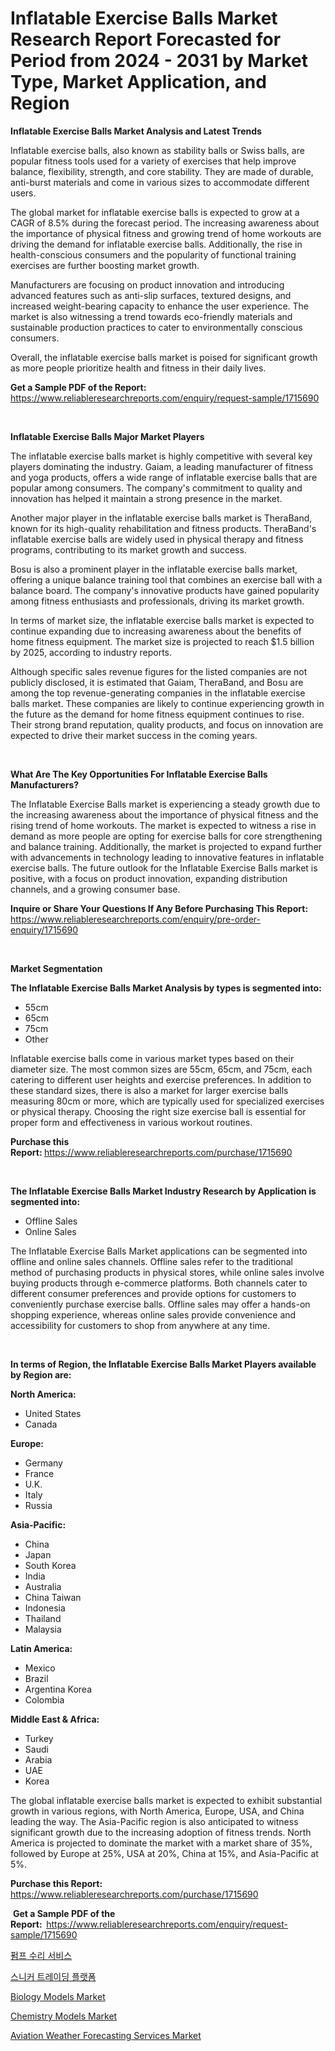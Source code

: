 <p><h1>Inflatable Exercise Balls Market Research Report Forecasted for Period from 2024 -  2031 by Market Type, Market Application, and Region</h1></p><p><strong>Inflatable Exercise Balls Market Analysis and Latest Trends</strong></p>
<p><p>Inflatable exercise balls, also known as stability balls or Swiss balls, are popular fitness tools used for a variety of exercises that help improve balance, flexibility, strength, and core stability. They are made of durable, anti-burst materials and come in various sizes to accommodate different users.</p><p>The global market for inflatable exercise balls is expected to grow at a CAGR of 8.5% during the forecast period. The increasing awareness about the importance of physical fitness and growing trend of home workouts are driving the demand for inflatable exercise balls. Additionally, the rise in health-conscious consumers and the popularity of functional training exercises are further boosting market growth.</p><p>Manufacturers are focusing on product innovation and introducing advanced features such as anti-slip surfaces, textured designs, and increased weight-bearing capacity to enhance the user experience. The market is also witnessing a trend towards eco-friendly materials and sustainable production practices to cater to environmentally conscious consumers.</p><p>Overall, the inflatable exercise balls market is poised for significant growth as more people prioritize health and fitness in their daily lives.</p></p>
<p><strong>Get a Sample PDF of the Report:&nbsp;</strong> <a href="https://www.reliableresearchreports.com/enquiry/request-sample/1715690">https://www.reliableresearchreports.com/enquiry/request-sample/1715690</a></p>
<p>&nbsp;</p>
<p><strong>Inflatable Exercise Balls Major Market Players</strong></p>
<p><p>The inflatable exercise balls market is highly competitive with several key players dominating the industry. Gaiam, a leading manufacturer of fitness and yoga products, offers a wide range of inflatable exercise balls that are popular among consumers. The company's commitment to quality and innovation has helped it maintain a strong presence in the market.</p><p>Another major player in the inflatable exercise balls market is TheraBand, known for its high-quality rehabilitation and fitness products. TheraBand's inflatable exercise balls are widely used in physical therapy and fitness programs, contributing to its market growth and success.</p><p>Bosu is also a prominent player in the inflatable exercise balls market, offering a unique balance training tool that combines an exercise ball with a balance board. The company's innovative products have gained popularity among fitness enthusiasts and professionals, driving its market growth.</p><p>In terms of market size, the inflatable exercise balls market is expected to continue expanding due to increasing awareness about the benefits of home fitness equipment. The market size is projected to reach $1.5 billion by 2025, according to industry reports.</p><p>Although specific sales revenue figures for the listed companies are not publicly disclosed, it is estimated that Gaiam, TheraBand, and Bosu are among the top revenue-generating companies in the inflatable exercise balls market. These companies are likely to continue experiencing growth in the future as the demand for home fitness equipment continues to rise. Their strong brand reputation, quality products, and focus on innovation are expected to drive their market success in the coming years.</p></p>
<p>&nbsp;</p>
<p><strong>What Are The Key Opportunities For Inflatable Exercise Balls Manufacturers?</strong></p>
<p><p>The Inflatable Exercise Balls market is experiencing a steady growth due to the increasing awareness about the importance of physical fitness and the rising trend of home workouts. The market is expected to witness a rise in demand as more people are opting for exercise balls for core strengthening and balance training. Additionally, the market is projected to expand further with advancements in technology leading to innovative features in inflatable exercise balls. The future outlook for the Inflatable Exercise Balls market is positive, with a focus on product innovation, expanding distribution channels, and a growing consumer base.</p></p>
<p><strong>Inquire or Share Your Questions If Any Before Purchasing This Report:</strong> <a href="https://www.reliableresearchreports.com/enquiry/pre-order-enquiry/1715690">https://www.reliableresearchreports.com/enquiry/pre-order-enquiry/1715690</a></p>
<p>&nbsp;</p>
<p><strong>Market Segmentation</strong></p>
<p><strong>The Inflatable Exercise Balls Market Analysis by types is segmented into:</strong></p>
<p><ul><li>55cm</li><li>65cm</li><li>75cm</li><li>Other</li></ul></p>
<p><p>Inflatable exercise balls come in various market types based on their diameter size. The most common sizes are 55cm, 65cm, and 75cm, each catering to different user heights and exercise preferences. In addition to these standard sizes, there is also a market for larger exercise balls measuring 80cm or more, which are typically used for specialized exercises or physical therapy. Choosing the right size exercise ball is essential for proper form and effectiveness in various workout routines.</p></p>
<p><strong>Purchase this Report:&nbsp;</strong><a href="https://www.reliableresearchreports.com/purchase/1715690">https://www.reliableresearchreports.com/purchase/1715690</a></p>
<p>&nbsp;</p>
<p><strong>The Inflatable Exercise Balls Market Industry Research by Application is segmented into:</strong></p>
<p><ul><li>Offline Sales</li><li>Online Sales</li></ul></p>
<p><p>The Inflatable Exercise Balls Market applications can be segmented into offline and online sales channels. Offline sales refer to the traditional method of purchasing products in physical stores, while online sales involve buying products through e-commerce platforms. Both channels cater to different consumer preferences and provide options for customers to conveniently purchase exercise balls. Offline sales may offer a hands-on shopping experience, whereas online sales provide convenience and accessibility for customers to shop from anywhere at any time.</p></p>
<p>&nbsp;</p>
<p><strong>In terms of Region, the Inflatable Exercise Balls Market Players available by Region are:</strong></p>
<p>
    <p> <strong> North America: </strong>
        <ul>
            <li>United States</li>
            <li>Canada</li>
        </ul>
        </p> 
    <p> <strong> Europe: </strong>
        <ul>
            <li>Germany</li>
            <li>France</li>
            <li>U.K.</li>
            <li>Italy</li>
            <li>Russia</li>
        </ul>
        </p> 
    <p> <strong> Asia-Pacific: </strong>
        <ul>
            <li>China</li>
            <li>Japan</li>
            <li>South Korea</li>
            <li>India</li>
            <li>Australia</li>
            <li>China Taiwan</li>
            <li>Indonesia</li>
            <li>Thailand</li>
            <li>Malaysia</li>
        </ul>
        </p> 
    <p> <strong> Latin America: </strong>
        <ul>
            <li>Mexico</li>
            <li>Brazil</li>
            <li>Argentina Korea</li>
            <li>Colombia</li>
        </ul>
        </p> 
    <p> <strong> Middle East & Africa: </strong>
        <ul>
            <li>Turkey</li>
            <li>Saudi</li>
            <li>Arabia</li>
            <li>UAE</li>
            <li>Korea</li>
        </ul>
    </p>
    </p>
<p><p>The global inflatable exercise balls market is expected to exhibit substantial growth in various regions, with North America, Europe, USA, and China leading the way. The Asia-Pacific region is also anticipated to witness significant growth due to the increasing adoption of fitness trends. North America is projected to dominate the market with a market share of 35%, followed by Europe at 25%, USA at 20%, China at 15%, and Asia-Pacific at 5%.</p></p>
<p><strong>Purchase this Report: </strong><a href="https://www.reliableresearchreports.com/purchase/1715690">https://www.reliableresearchreports.com/purchase/1715690</a></p>
<p>&nbsp;<strong>Get a Sample PDF of the Report:&nbsp;&nbsp;</strong><a href="https://www.reliableresearchreports.com/enquiry/request-sample/1715690">https://www.reliableresearchreports.com/enquiry/request-sample/1715690</a></p>
<p><strong></strong></p>
<p><p><a href="https://medium.com/@loretadervishi2013/%ED%8E%8C%ED%94%84-%EC%88%98%EB%A6%AC-%EC%84%9C%EB%B9%84%EC%8A%A4-%EC%8B%9C%EC%9E%A5-%EA%B7%9C%EB%AA%A8-%EB%B0%8F-%EC%8B%9C%EC%9E%A5-%EB%8F%99%ED%96%A5-%EC%99%84%EC%A0%84%ED%95%9C-%EC%82%B0%EC%97%85-%EA%B0%9C%EC%9A%94-2024%EB%85%84%EB%B6%80%ED%84%B0-2031%EB%85%84%EA%B9%8C%EC%A7%80-af32a5695e03">펌프 수리 서비스</a></p><p><a href="https://medium.com/@loretadervishi2013/2024%EB%85%84%EB%B6%80%ED%84%B0-2031%EB%85%84%EA%B9%8C%EC%A7%80%EC%9D%98-%EC%8B%9C%EC%9E%A5-%EB%B6%84%EC%84%9D-%EB%B0%8F-%EA%B7%9C%EB%AA%A8-%EC%98%88%EC%B8%A1%EC%9D%B4-%EB%8B%B4%EA%B8%B4-%EC%9A%B4%EB%8F%99%ED%99%94-%EA%B1%B0%EB%9E%98-%ED%94%8C%EB%9E%AB%ED%8F%BC%EC%9E%85%EB%8B%88%EB%8B%A4-1b9ae4f8a1d9">스니커 트레이딩 플랫폼</a></p><p><a href="https://view.publitas.com/reportprime-1/biology-models-market-research-report-forecasted-for-period-from-2024-2031-by-market-type-market-application-and-region/">Biology Models Market</a></p><p><a href="https://view.publitas.com/reportprime-1/chemistry-models-market-size-focuses-on-market-dynamics-in-depth-analysis-and-future-projections-of-its-market-forecasted-for-period-from-2024-to-2031/">Chemistry Models Market</a></p><p><a href="https://five-trouble-98a.notion.site/Aviation-Weather-Forecasting-Services-Market-A-Comprehensive-Report-of-its-Market-Share-Growth-Tr-bfbc4b123eea40de954c218860da7226">Aviation Weather Forecasting Services Market</a></p></p>